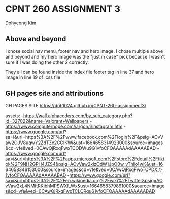 # CPNT 260 ASSIGNMENT 3
Dohyeong Kim

## Above and beyond
I chose social nav menu, footer nav and hero image. I chose multiple above and beyond and my hero image was the
"just in case" pick because I wasn't sure if I was doing the other 2 correctly. 

They all can be found inside the index file footer tag in line 37 and hero image in line 19 of .css file

## GH pages site and attributions

GH PAGES SITE:https://doh1024.github.io/CPNT-260-assignment3/

assets: 
 -https://wall.alphacoders.com/by_sub_category.php?id=327022&name=Valorant+Wallpapers
 -https://www.computerhope.com/jargon/i/instagram.htm
 -https://www.google.com/url?         sa=i&url=https%3A%2F%2Fwww.facebook.com%2Flogin%2F&psig=AOvVaw2OJV8uqwY2ZdTZx2CCIKWi&ust=1664658314923000&source=images&cd=vfe&ved=0CAwQjRxqFwoTCODWu9G1vfoCFQAAAAAdAAAAABAD
 -https://www.google.com/url?sa=i&url=https%3A%2F%2Fapps.microsoft.com%2Fstore%2Fdetail%2Ftiktok%2F9NH2GPH4JZS4&psig=AOvVaw2xlzOdW1JpO0w_vThlk4wK&ust=1664658346153000&source=images&cd=vfe&ved=0CAwQjRxqFwoTCPDX_t-1vfoCFQAAAAAdAAAAABAD
 -https://www.google.com/url?sa=i&url=https%3A%2F%2Fen.wikipedia.org%2Fwiki%2FTwitter&psig=AOvVaw2xL4NMftRKibhMPSWXf_Wx&ust=1664658379891000&source=images&cd=vfe&ved=0CAwQjRxqFwoTCLCRqu61vfoCFQAAAAAdAAAAABAD




